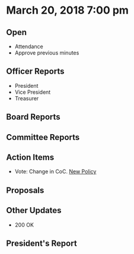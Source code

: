 # March 20, 2018 7:00 pm

## Open
* Attendance
* Approve previous minutes

## Officer Reports
* President
* Vice President
* Treasurer

## Board Reports


## Committee Reports

## Action Items
- Vote: Change in CoC. [New Policy](https://docs.google.com/document/d/1FGxLEkK4IN4ibet9RS8g4jzRMojgRFYogDYzlCvSyPA/edit)


## Proposals

## Other Updates
* 200 OK

## President's Report 
